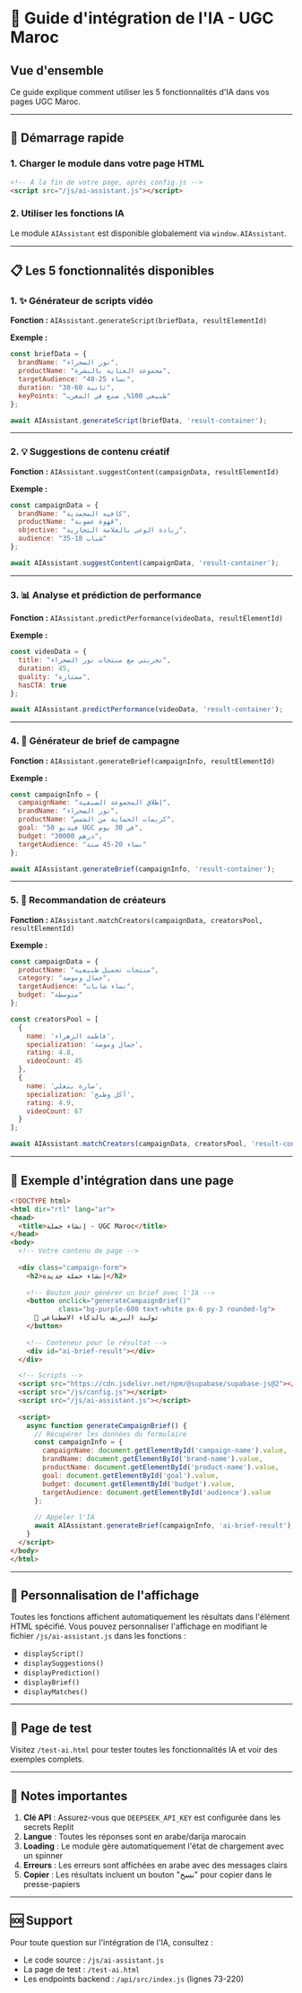 # 🤖 Guide d'intégration de l'IA - UGC Maroc

## Vue d'ensemble

Ce guide explique comment utiliser les 5 fonctionnalités d'IA dans vos pages UGC Maroc.

---

## 🚀 Démarrage rapide

### 1. Charger le module dans votre page HTML

```html
<!-- À la fin de votre page, après config.js -->
<script src="/js/ai-assistant.js"></script>
```

### 2. Utiliser les fonctions IA

Le module `AIAssistant` est disponible globalement via `window.AIAssistant`.

---

## 📋 Les 5 fonctionnalités disponibles

### 1. ✨ Générateur de scripts vidéo

**Fonction :** `AIAssistant.generateScript(briefData, resultElementId)`

**Exemple :**
```javascript
const briefData = {
  brandName: "نور الصحراء",
  productName: "مجموعة العناية بالبشرة",
  targetAudience: "نساء 25-40",
  duration: "30-60 ثانية",
  keyPoints: "طبيعي 100%, صنع في المغرب"
};

await AIAssistant.generateScript(briefData, 'result-container');
```

---

### 2. 💡 Suggestions de contenu créatif

**Fonction :** `AIAssistant.suggestContent(campaignData, resultElementId)`

**Exemple :**
```javascript
const campaignData = {
  brandName: "كافيه المحمدية",
  productName: "قهوة عضوية",
  objective: "زيادة الوعي بالعلامة التجارية",
  audience: "شباب 18-35"
};

await AIAssistant.suggestContent(campaignData, 'result-container');
```

---

### 3. 📊 Analyse et prédiction de performance

**Fonction :** `AIAssistant.predictPerformance(videoData, resultElementId)`

**Exemple :**
```javascript
const videoData = {
  title: "تجربتي مع منتجات نور الصحراء",
  duration: 45,
  quality: "ممتازة",
  hasCTA: true
};

await AIAssistant.predictPerformance(videoData, 'result-container');
```

---

### 4. 📝 Générateur de brief de campagne

**Fonction :** `AIAssistant.generateBrief(campaignInfo, resultElementId)`

**Exemple :**
```javascript
const campaignInfo = {
  campaignName: "إطلاق المجموعة الصيفية",
  brandName: "نور الصحراء",
  productName: "كريمات الحماية من الشمس",
  goal: "50 فيديو UGC في 30 يوم",
  budget: "30000 درهم",
  targetAudience: "نساء 20-45 سنة"
};

await AIAssistant.generateBrief(campaignInfo, 'result-container');
```

---

### 5. 🎯 Recommandation de créateurs

**Fonction :** `AIAssistant.matchCreators(campaignData, creatorsPool, resultElementId)`

**Exemple :**
```javascript
const campaignData = {
  productName: "منتجات تجميل طبيعية",
  category: "جمال وموضة",
  targetAudience: "نساء شابات",
  budget: "متوسطة"
};

const creatorsPool = [
  { 
    name: 'فاطمة الزهراء', 
    specialization: 'جمال وموضة', 
    rating: 4.8, 
    videoCount: 45 
  },
  { 
    name: 'سارة بنعلي', 
    specialization: 'أكل وطبخ', 
    rating: 4.9, 
    videoCount: 67 
  }
];

await AIAssistant.matchCreators(campaignData, creatorsPool, 'result-container');
```

---

## 🎨 Exemple d'intégration dans une page

```html
<!DOCTYPE html>
<html dir="rtl" lang="ar">
<head>
  <title>إنشاء حملة - UGC Maroc</title>
</head>
<body>
  <!-- Votre contenu de page -->
  
  <div class="campaign-form">
    <h2>إنشاء حملة جديدة</h2>
    
    <!-- Bouton pour générer un brief avec l'IA -->
    <button onclick="generateCampaignBrief()" 
            class="bg-purple-600 text-white px-6 py-3 rounded-lg">
      🤖 توليد البريف بالذكاء الاصطناعي
    </button>
    
    <!-- Conteneur pour le résultat -->
    <div id="ai-brief-result"></div>
  </div>

  <!-- Scripts -->
  <script src="https://cdn.jsdelivr.net/npm/@supabase/supabase-js@2"></script>
  <script src="/js/config.js"></script>
  <script src="/js/ai-assistant.js"></script>
  
  <script>
    async function generateCampaignBrief() {
      // Récupérer les données du formulaire
      const campaignInfo = {
        campaignName: document.getElementById('campaign-name').value,
        brandName: document.getElementById('brand-name').value,
        productName: document.getElementById('product-name').value,
        goal: document.getElementById('goal').value,
        budget: document.getElementById('budget').value,
        targetAudience: document.getElementById('audience').value
      };
      
      // Appeler l'IA
      await AIAssistant.generateBrief(campaignInfo, 'ai-brief-result');
    }
  </script>
</body>
</html>
```

---

## 🔧 Personnalisation de l'affichage

Toutes les fonctions affichent automatiquement les résultats dans l'élément HTML spécifié. Vous pouvez personnaliser l'affichage en modifiant le fichier `/js/ai-assistant.js` dans les fonctions :

- `displayScript()`
- `displaySuggestions()`
- `displayPrediction()`
- `displayBrief()`
- `displayMatches()`

---

## 🧪 Page de test

Visitez `/test-ai.html` pour tester toutes les fonctionnalités IA et voir des exemples complets.

---

## 📌 Notes importantes

1. **Clé API** : Assurez-vous que `DEEPSEEK_API_KEY` est configurée dans les secrets Replit
2. **Langue** : Toutes les réponses sont en arabe/darija marocain
3. **Loading** : Le module gère automatiquement l'état de chargement avec un spinner
4. **Erreurs** : Les erreurs sont affichées en arabe avec des messages clairs
5. **Copier** : Les résultats incluent un bouton "نسخ" pour copier dans le presse-papiers

---

## 🆘 Support

Pour toute question sur l'intégration de l'IA, consultez :
- Le code source : `/js/ai-assistant.js`
- La page de test : `/test-ai.html`
- Les endpoints backend : `/api/src/index.js` (lignes 73-220)
